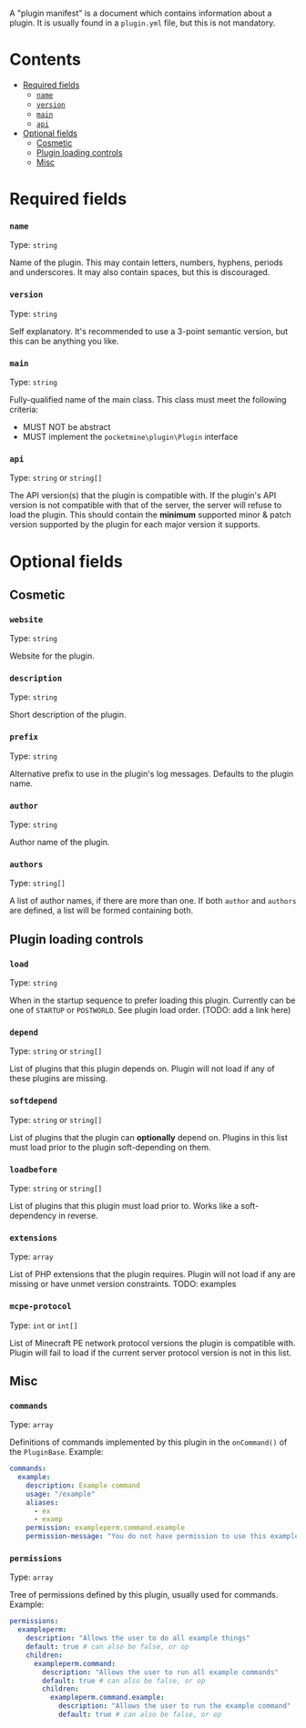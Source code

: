 A "plugin manifest" is a document which contains information about a plugin. It is usually found in a `plugin.yml` file, but this is not mandatory.

# Contents
- [Required fields](#required-fields)
  - [`name`](#name)
  - [`version`](#version)
  - [`main`](#main)
  - [`api`](#api)
- [Optional fields](#optional-fields)
  - [Cosmetic](#cosmetic)
  - [Plugin loading controls](#plugin-loading-controls)
  - [Misc](#misc)

# Required fields
### `name`
Type: `string`

Name of the plugin. This may contain letters, numbers, hyphens, periods and underscores. It may also contain spaces, but this is discouraged.

### `version`
Type: `string`

Self explanatory. It's recommended to use a 3-point semantic version, but this can be anything you like.

### `main`
Type: `string`

Fully-qualified name of the main class. This class must meet the following criteria:
- MUST NOT be abstract
- MUST implement the `pocketmine\plugin\Plugin` interface

### `api`
Type: `string` or `string[]`

The API version(s) that the plugin is compatible with. If the plugin's API version is not compatible with that of the server, the server will refuse to load the plugin. This should contain the **minimum** supported minor & patch version supported by the plugin for each major version it supports.

# Optional fields
## Cosmetic
### `website`
Type: `string`

Website for the plugin.

### `description`
Type: `string`

Short description of the plugin.

### `prefix`
Type: `string`

Alternative prefix to use in the plugin's log messages. Defaults to the plugin name.

### `author`
Type: `string`

Author name of the plugin.

### `authors`
Type: `string[]`

A list of author names, if there are more than one. If both `author` and `authors` are defined, a list will be formed containing both.

## Plugin loading controls
### `load`
Type: `string`

When in the startup sequence to prefer loading this plugin. Currently can be one of `STARTUP` or `POSTWORLD`. See plugin load order. (TODO: add a link here)

### `depend`
Type: `string` or `string[]`

List of plugins that this plugin depends on. Plugin will not load if any of these plugins are missing.

### `softdepend`
Type: `string` or `string[]`

List of plugins that the plugin can **optionally** depend on. Plugins in this list must load prior to the plugin soft-depending on them.

### `loadbefore`
Type: `string` or `string[]`

List of plugins that this plugin must load prior to. Works like a soft-dependency in reverse.

### `extensions`
Type: `array`

List of PHP extensions that the plugin requires. Plugin will not load if any are missing or have unmet version constraints.
TODO: examples

### `mcpe-protocol`
Type: `int` or `int[]`

List of Minecraft PE network protocol versions the plugin is compatible with. Plugin will fail to load if the current server protocol version is not in this list.

## Misc
### `commands`
Type: `array`

Definitions of commands implemented by this plugin in the `onCommand()` of the `PluginBase`.
Example:
```yml
commands:
  example:
    description: Example command
    usage: "/example"
    aliases:
      - ex
      - examp
    permission: exampleperm.command.example
    permission-message: "You do not have permission to use this example command!"
```

### `permissions`
Type: `array`

Tree of permissions defined by this plugin, usually used for commands.
Example:
```yml
permissions:
  exampleperm:
    description: "Allows the user to do all example things"
    default: true # can also be false, or op
    children:
      exampleperm.command:
        description: "Allows the user to run all example commands"
        default: true # can also be false, or op
        children:
          exampleperm.command.example:
            description: "Allows the user to run the example command"
            default: true # can also be false, or op
```

